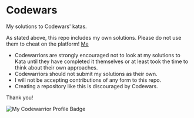 # Codewars
My solutions to Codewars' katas. 



As stated above, this repo includes my own solutions. Please do not use them to cheat on the platform! [Me](https://www.codewars.com/users/KiikiTinna)


* Codewarriors are strongly encouraged not to look at my solutions to Kata until they have completed it themselves or at least took the time to think about their own approaches.
* Codewarriors should not submit my solutions as their own.
* I will not be accepting contributions of any form to this repo.
* Creating a repository like this is discouraged by Codewars.


Thank you!


![My Codewarrior Profile Badge](https://www.codewars.com/users/KiikiTinna/badges/large)

